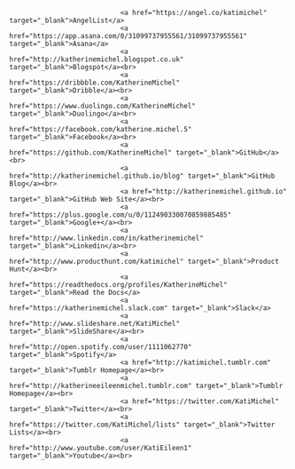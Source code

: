 
                                <a href="https://angel.co/katimichel" target="_blank">AngelList</a>
                                <a href="https://app.asana.com/0/31099737955561/31099737955561" target="_blank">Asana</a>
                                <a href="http://katherinemichel.blogspot.co.uk" target="_blank">Blogspot</a><br>
                                <a href="https://dribbble.com/KatherineMichel" target="_blank">Dribble</a><br>
                                <a href="https://www.duolingo.com/KatherineMichel" target="_blank">Duolingo</a><br>
                                <a href="https://facebook.com/katherine.michel.5" target="_blank">Facebook</a><br>
                                <a href="https://github.com/KatherineMichel" target="_blank">GitHub</a><br>
                                <a href="http://katherinemichel.github.io/blog" target="_blank">GitHub Blog</a><br>
                                <a href="http://katherinemichel.github.io" target="_blank">GitHub Web Site</a><br>
                                <a href="https://plus.google.com/u/0/112490330070859885485" target="_blank">Google+</a><br>
                                <a href="http://www.linkedin.com/in/katherinemichel" target="_blank">Linkedin</a><br>
                                <a href="http://www.producthunt.com/katimichel" target="_blank">Product Hunt</a><br>
                                <a href="https://readthedocs.org/profiles/KatherineMichel" target="_blank">Read the Docs</a>
                                <a href="https://katherinemichel.slack.com" target="_blank">Slack</a>
                                <a href="http://www.slideshare.net/KatiMichel" target="_blank">SlideShare</a><br>
                                <a href="http://open.spotify.com/user/1111062770" target="_blank">Spotify</a>
                                <a href="http://katimichel.tumblr.com" target="_blank">Tumblr Homepage</a><br>
                                <a href="http://katherineeileenmichel.tumblr.com" target="_blank">Tumblr Homepage</a><br>
                                <a href="https://twitter.com/KatiMichel" target="_blank">Twitter</a><br>
                                <a href="https://twitter.com/KatiMichel/lists" target="_blank">Twitter Lists</a><br>
                                <a href="http://www.youtube.com/user/KatiEileen1" target="_blank">Youtube</a><br>

